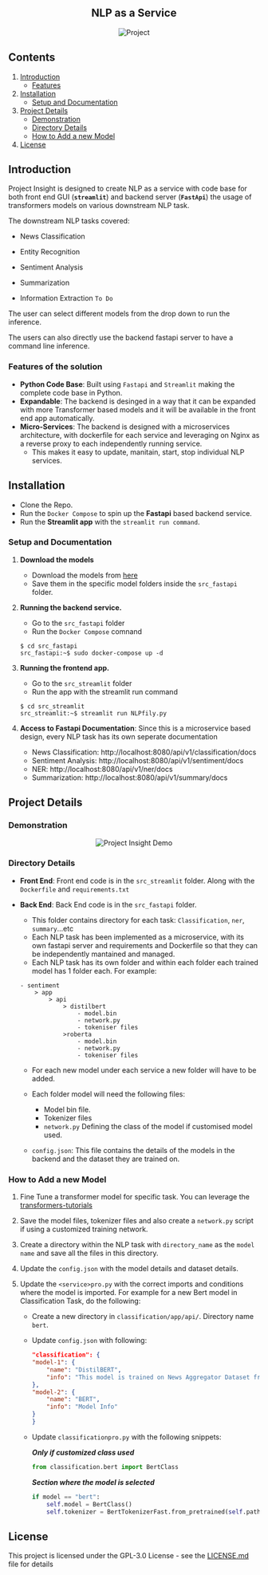 <h2 align="center">NLP as a Service</h2>

<p align="center">
<img alt="Project" src="meta/Image10.png">
</p>



## Contents

1. [Introduction](#section01)
    - [Features](#section01a)
2. [Installation](#section02)
    - [Setup and Documentation](#section02a)
3. [Project Details](#section03)
    - [Demonstration](#section03a)
    - [Directory Details](#section03b)
    - [How to Add a new Model](#section03c)
4. [License](#section04)


<a id='section01'></a>

## Introduction

Project Insight is designed to create NLP as a service with code base for both front end GUI (**`streamlit`**)  and backend server (**`FastApi`**) the usage of transformers models on various downstream NLP task.

The downstream NLP tasks covered:

* News Classification

* Entity Recognition

* Sentiment Analysis

* Summarization

* Information Extraction `To Do`

The user can select different models from the drop down to run the inference.

The users can also directly use the backend fastapi server to have a command line inference. 

<a id='section01a'></a>

### Features of the solution

* **Python Code Base**: Built using `Fastapi` and `Streamlit` making the complete code base in Python.
* **Expandable**: The backend is desinged in a way that it can be expanded with more Transformer based models and it will be available in the front end app automatically. 
* **Micro-Services**: The backend is designed with a microservices architecture, with dockerfile for each service and leveraging on Nginx as a reverse proxy to each independently running service.
    - This makes it easy to update, manitain, start, stop individual NLP services.


<a id='section02'></a>

## Installation

* Clone the Repo.
* Run the `Docker Compose` to spin up the **Fastapi** based backend service.
* Run the **Streamlit app** with the `streamlit run command`.

<a id='section02a'></a>

### Setup and Documentation

1. **Download the models**
    - Download the models from [here](https://drive.google.com/drive/folders/1Lc7kvfNnMRgA7tkPR5zaSAoSjC2sCudI?usp=sharing)
    - Save them in the specific model folders inside the `src_fastapi` folder.

2. **Running the backend service.**
    - Go to the `src_fastapi` folder
    - Run the `Docker Compose` comnand

    ```console  
    $ cd src_fastapi
    src_fastapi:~$ sudo docker-compose up -d
    ```

3. **Running the frontend app.**
    <!---
    - Front end is a **`WIP`** as a change in the backend architecture.
    - Should be up in a few days.
    --->
    - Go to the `src_streamlit` folder
    <!---
    - Create the docker image from the `Docker File`
    - Then execute the docker image to spin up a container.
    ```console  
    $ cd src_streamlit
    src_streamlit:~$ sudo docker build -t streamlit_app .
    src_streamlit:~$ sudo docker run -d --name streamlit_app streamlit_app
    ```
    --->
    - Run the app with the streamlit run command
    ```console  
    $ cd src_streamlit
    src_streamlit:~$ streamlit run NLPfily.py
    ```

4. **Access to Fastapi Documentation**: Since this is a microservice based design, every NLP task has its own seperate documentation
    - News Classification: http://localhost:8080/api/v1/classification/docs
    - Sentiment Analysis: http://localhost:8080/api/v1/sentiment/docs
    - NER: http://localhost:8080/api/v1/ner/docs
    - Summarization: http://localhost:8080/api/v1/summary/docs


<a id='section03'></a>

## Project Details

<a id='section03a'></a>

### Demonstration

<p align="center">
<img alt="Project Insight Demo" src="meta/streamlit-NLPfiy.gif">
</p>

<a id='section03b'></a>

### Directory Details

* **Front End**: Front end code is in the `src_streamlit` folder. Along with the `Dockerfile` and `requirements.txt`

* **Back End**: Back End code is in the `src_fastapi` folder.
    * This folder contains directory for each task: `Classification`, `ner`, `summary`...etc
    * Each NLP task has been implemented as a microservice, with its own fastapi server and requirements and Dockerfile so that they can be independently mantained and managed.
    * Each NLP task has its own folder and within each folder each trained model has 1 folder each. For example:
    ```
    - sentiment
        > app
            > api
                > distilbert
                    - model.bin
                    - network.py
                    - tokeniser files
                >roberta
                    - model.bin
                    - network.py
                    - tokeniser files
    ```
    * For each new model under each service a new folder will have to be added.
    * Each folder model will need the following files:
        * Model bin file.
        * Tokenizer files
        * `network.py` Defining the class of the model if customised model used.

    * `config.json`: This file contains the details of the models in the backend and the dataset they are trained on.

<a id='section03c'></a>

### How to Add a new Model

1. Fine Tune a transformer model for specific task. You can leverage the [transformers-tutorials](https://github.com/abhimishra91/transformers-tutorials)

2. Save the model files, tokenizer files and also create a `network.py` script if using a customized training network.

3. Create a directory within the NLP task with `directory_name` as the `model name` and save all the files in this directory.

4. Update the `config.json` with the model details and dataset details.

5. Update the `<service>pro.py` with the correct imports and conditions where the model is imported. For example for a new Bert model in Classification Task, do the following:
    * Create a new directory in `classification/app/api/`. Directory name `bert`.
    * Update `config.json` with following:
        ```json
        "classification": {
        "model-1": {
            "name": "DistilBERT",
            "info": "This model is trained on News Aggregator Dataset from UC Irvin Machine Learning Repository. The news headlines are classified into 4 categories: **Business**, **Science and Technology**, **Entertainment**, **Health**. [New Dataset](https://archive.ics.uci.edu/ml/datasets/News+Aggregator)"
        },
        "model-2": {
            "name": "BERT",
            "info": "Model Info"
        }
        }
        ```
    * Update `classificationpro.py` with the following snippets:
        
        **_Only if customized class used_**
        ```python
        from classification.bert import BertClass
        ```

        **_Section where the model is selected_**
        ```python
        if model == "bert":
            self.model = BertClass()
            self.tokenizer = BertTokenizerFast.from_pretrained(self.path)
        ```

<a id='section04'></a>

## License

This project is licensed under the GPL-3.0 License - see the [LICENSE.md](https://github.com/abhimishra91/insight/blob/master/LICENSE) file for details
